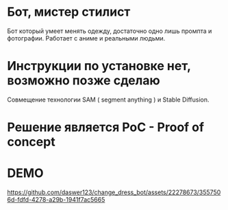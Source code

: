 # Бот, мистер стилист
Бот который умеет менять одежду, достаточно одно лишь промпта и фотографии. 
Работает с аниме и реальными людьми.

# Инструкции по установке нет, возможно позже сделаю

Совмещение технологии SAM ( segment anything ) и Stable Diffusion.
# Решение является PoC - Proof of concept

# DEMO

https://github.com/daswer123/change_dress_bot/assets/22278673/3557506d-fdfd-4278-a29b-1941f7ac5665

